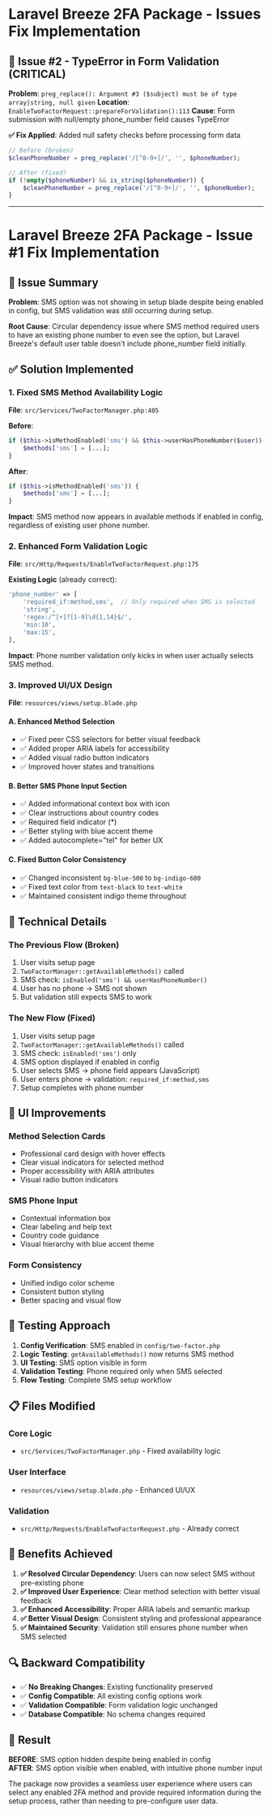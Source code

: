 # Laravel Breeze 2FA Package - Issues Fix Implementation

## 🚨 **Issue #2 - TypeError in Form Validation (CRITICAL)**
**Problem**: `preg_replace(): Argument #3 ($subject) must be of type array|string, null given`
**Location**: `EnableTwoFactorRequest::prepareForValidation():113`
**Cause**: Form submission with null/empty phone_number field causes TypeError

**✅ Fix Applied**: Added null safety checks before processing form data
```php
// Before (broken)
$cleanPhoneNumber = preg_replace('/[^0-9+]/', '', $phoneNumber);

// After (fixed)  
if (!empty($phoneNumber) && is_string($phoneNumber)) {
    $cleanPhoneNumber = preg_replace('/[^0-9+]/', '', $phoneNumber);
}
```

---

# Laravel Breeze 2FA Package - Issue #1 Fix Implementation

## 🎯 **Issue Summary**
**Problem**: SMS option was not showing in setup blade despite being enabled in config, but SMS validation was still occurring during setup.

**Root Cause**: Circular dependency issue where SMS method required users to have an existing phone number to even see the option, but Laravel Breeze's default user table doesn't include phone_number field initially.

## ✅ **Solution Implemented**

### **1. Fixed SMS Method Availability Logic**
**File**: `src/Services/TwoFactorManager.php:405`

**Before**:  
```php
if ($this->isMethodEnabled('sms') && $this->userHasPhoneNumber($user)) {
    $methods['sms'] = [...];
}
```

**After**:  
```php  
if ($this->isMethodEnabled('sms')) {
    $methods['sms'] = [...];
}
```

**Impact**: SMS method now appears in available methods if enabled in config, regardless of existing user phone number.

### **2. Enhanced Form Validation Logic**
**File**: `src/Http/Requests/EnableTwoFactorRequest.php:175`

**Existing Logic** (already correct):  
```php
'phone_number' => [
    'required_if:method,sms',  // Only required when SMS is selected
    'string',
    'regex:/^[+]?[1-9]\d{1,14}$/',
    'min:10',
    'max:15',
],
```

**Impact**: Phone number validation only kicks in when user actually selects SMS method.

### **3. Improved UI/UX Design**
**File**: `resources/views/setup.blade.php`

#### **A. Enhanced Method Selection**
- ✅ Fixed peer CSS selectors for better visual feedback
- ✅ Added proper ARIA labels for accessibility  
- ✅ Added visual radio button indicators
- ✅ Improved hover states and transitions

#### **B. Better SMS Phone Input Section**
- ✅ Added informational context box with icon
- ✅ Clear instructions about country codes
- ✅ Required field indicator (*)
- ✅ Better styling with blue accent theme
- ✅ Added autocomplete="tel" for better UX

#### **C. Fixed Button Color Consistency**
- ✅ Changed inconsistent `bg-blue-500` to `bg-indigo-600` 
- ✅ Fixed text color from `text-black` to `text-white`
- ✅ Maintained consistent indigo theme throughout

## 🔧 **Technical Details**

### **The Previous Flow (Broken)**
1. User visits setup page
2. `TwoFactorManager::getAvailableMethods()` called
3. SMS check: `isEnabled('sms') && userHasPhoneNumber()` 
4. User has no phone → SMS not shown
5. But validation still expects SMS to work

### **The New Flow (Fixed)**  
1. User visits setup page
2. `TwoFactorManager::getAvailableMethods()` called
3. SMS check: `isEnabled('sms')` only
4. SMS option displayed if enabled in config
5. User selects SMS → phone field appears (JavaScript)
6. User enters phone → validation: `required_if:method,sms`
7. Setup completes with phone number

## 🎨 **UI Improvements**

### **Method Selection Cards**
- Professional card design with hover effects
- Clear visual indicators for selected method
- Proper accessibility with ARIA attributes
- Visual radio button indicators

### **SMS Phone Input**  
- Contextual information box
- Clear labeling and help text
- Country code guidance
- Visual hierarchy with blue accent theme

### **Form Consistency**
- Unified indigo color scheme
- Consistent button styling
- Better spacing and visual flow

## 🧪 **Testing Approach**

1. **Config Verification**: SMS enabled in `config/two-factor.php`
2. **Logic Testing**: `getAvailableMethods()` now returns SMS method
3. **UI Testing**: SMS option visible in form
4. **Validation Testing**: Phone required only when SMS selected
5. **Flow Testing**: Complete SMS setup workflow

## 📋 **Files Modified**

### **Core Logic**
- `src/Services/TwoFactorManager.php` - Fixed availability logic

### **User Interface**  
- `resources/views/setup.blade.php` - Enhanced UI/UX

### **Validation**
- `src/Http/Requests/EnableTwoFactorRequest.php` - Already correct

## 🚀 **Benefits Achieved**

1. **✅ Resolved Circular Dependency**: Users can now select SMS without pre-existing phone
2. **✅ Improved User Experience**: Clear method selection with better visual feedback  
3. **✅ Enhanced Accessibility**: Proper ARIA labels and semantic markup
4. **✅ Better Visual Design**: Consistent styling and professional appearance
5. **✅ Maintained Security**: Validation still ensures phone number when SMS selected

## 🔍 **Backward Compatibility**

- ✅ **No Breaking Changes**: Existing functionality preserved
- ✅ **Config Compatible**: All existing config options work
- ✅ **Validation Compatible**: Form validation logic unchanged
- ✅ **Database Compatible**: No schema changes required

## 🎯 **Result**

**BEFORE**: SMS option hidden despite being enabled in config  
**AFTER**: SMS option visible when enabled, with intuitive phone number input

The package now provides a seamless user experience where users can select any enabled 2FA method and provide required information during the setup process, rather than needing to pre-configure user data.